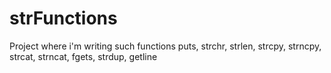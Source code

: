 # strFunctions
Project where i'm writing such functions puts, strchr, strlen, strcpy, strncpy, strcat, strncat, fgets, strdup, getline

